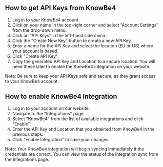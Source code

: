 ## How to get API Keys from KnowBe4

1. Log in to your KnowBe4 account.
2. Click on your name in the top-right corner and select "Account Settings" from the drop-down menu.
3. Click on "API Keys" in the left-hand side menu.
4. Click the "Create New Key" button to create a new API Key.
5. Enter a name for the API Key and select the location (EU or US) where your account is based.
6. Click "Create API Key".
7. Copy the generated API Key and Location to a secure location. You will need these later to enable the KnowBe4 integration on your website.

Note: Be sure to keep your API Keys safe and secure, as they grant access to your KnowBe4 account.

## How to enable KnowBe4 Integration

1. Log in to your account on our website.
2. Navigate to the "Integrations" page.
3. Select "KnowBe4" from the list of available integrations and click "Enable".
4. Enter the API Key and Location that you obtained from KnowBe4 in the previous steps.
5. Click "Enable Integration" to save your changes.

Note: Your KnowBe4 integration will begin syncing immediately if the credentials are correct. You can view the status of the integration sync from the Integrations page.
